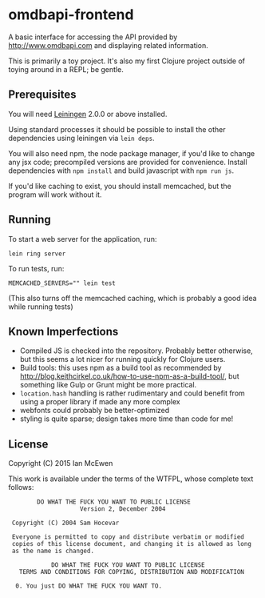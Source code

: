 # omdbapi-frontend

A basic interface for accessing the API provided by http://www.omdbapi.com and
displaying related information.

This is primarily a toy project. It's also my first Clojure project outside of
toying around in a REPL; be gentle.

## Prerequisites

You will need [Leiningen][] 2.0.0 or above installed.

[leiningen]: https://github.com/technomancy/leiningen

Using standard processes it should be possible to install the other
dependencies using leiningen via `lein deps`.

You will also need npm, the node package manager, if you'd like to change any
jsx code; precompiled versions are provided for convenience.  Install
dependencies with `npm install` and build javascript with `npm run js`.

If you'd like caching to exist, you should install memcached, but the program
will work without it.

## Running

To start a web server for the application, run:

    lein ring server

To run tests, run:

    MEMCACHED_SERVERS="" lein test

(This also turns off the memcached caching, which is probably a good idea while running tests)

## Known Imperfections

 * Compiled JS is checked into the repository. Probably better otherwise, but
   this seems a lot nicer for running quickly for Clojure users.
 * Build tools: this uses npm as a build tool as recommended by
   http://blog.keithcirkel.co.uk/how-to-use-npm-as-a-build-tool/, but something
   like Gulp or Grunt might be more practical.
 * `location.hash` handling is rather rudimentary and could benefit from using
   a proper library if made any more complex
 * webfonts could probably be better-optimized
 * styling is quite sparse; design takes more time than code for me!

## License

Copyright (C) 2015 Ian McEwen

This work is available under the terms of the WTFPL, whose complete text follows:

            DO WHAT THE FUCK YOU WANT TO PUBLIC LICENSE 
                        Version 2, December 2004
    
     Copyright (C) 2004 Sam Hocevar
     
     Everyone is permitted to copy and distribute verbatim or modified 
     copies of this license document, and changing it is allowed as long 
     as the name is changed. 
    
                DO WHAT THE FUCK YOU WANT TO PUBLIC LICENSE 
       TERMS AND CONDITIONS FOR COPYING, DISTRIBUTION AND MODIFICATION 
    
      0. You just DO WHAT THE FUCK YOU WANT TO.
